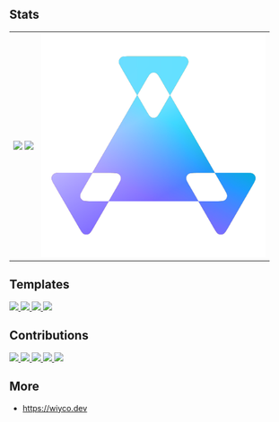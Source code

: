 ## Stats

<table>
  <tr>
    <td valign="center">
      <!-- GitHub Stats -->
      <picture>
        <img
          src="https://github-readme-stats.vercel.app/api?username=wiyco&custom_title=GitHub%20Stats&hide_rank=true&show_icons=true&hide=commits,prs,issues,contribs&text_bold=false&card_width=400px&disable_animations=true&border_radius=12&theme=dark&icon_color=60a5fa"
        />
      </picture>
      <!-- Top Langs -->
      <picture>
        <img
          src="https://github-readme-stats.vercel.app/api/top-langs?username=wiyco&layout=compact&hide_progress=true&langs_count=10&hide=jupyter%20notebook,javascript,html,css,objective-c,mathematica,shaderlab,hlsl&card_width=400px&disable_animations=true&border_radius=12&theme=dark&icon_color=60a5fa"
        />
      </picture>
    </td>
    <!-- Icon -->
    <td valign="center">
      <a href="https://github.com/wiyco/profile/blob/develop/public/icon.svg?short_path=ca36c09">
        <picture>
          <img
            src="./assets/wiyco-icon.png"
            width=400
          />
        </picture>
      </a>
    </td>
  </tr>
</table>

## Templates

<section>
  <a href="https://github.com/wiyco/next-template">
    <picture>
      <img
        src="https://github-readme-stats.vercel.app/api/pin?username=wiyco&repo=next-template&description_lines_count=1&border_radius=12&theme=dark&icon_color=60a5fa"
      />
    </picture>
  </a>
  <a href="https://github.com/wiyco/flutter_template">
    <picture>
      <img
        src="https://github-readme-stats.vercel.app/api/pin?username=wiyco&repo=flutter_template&description_lines_count=1&border_radius=12&theme=dark&icon_color=60a5fa"
      />
    </picture>
  </a>
  <a href="https://github.com/wiyco/go-api-template">
    <picture>
      <img
        src="https://github-readme-stats.vercel.app/api/pin?username=wiyco&repo=go-api-template&description_lines_count=1&border_radius=12&theme=dark&icon_color=60a5fa"
      />
    </picture>
  </a>
  <a href="https://github.com/wiyco/remix-template">
    <picture>
      <img
        src="https://github-readme-stats.vercel.app/api/pin?username=wiyco&repo=remix-template&description_lines_count=1&border_radius=12&theme=dark&icon_color=60a5fa"
      />
    </picture>
  </a>
</section>

## Contributions

<section>
  <a href="https://github.com/yamada-ui/yamada-ui">
    <picture>
      <img
        src="https://github-readme-stats.vercel.app/api/pin?username=yamada-ui&repo=yamada-ui&show_owner=true&description_lines_count=1&border_radius=12&theme=dark&icon_color=60a5fa"
      />
    </picture>
  </a>
  <a href="https://github.com/nextui-org/nextui">
    <picture>
      <img
        src="https://github-readme-stats.vercel.app/api/pin?username=nextui-org&repo=nextui&show_owner=true&description_lines_count=1&border_radius=12&theme=dark&icon_color=60a5fa"
      />
    </picture>
  </a>
  <a href="https://github.com/iputapp/lounas">
    <picture>
      <img
        src="https://github-readme-stats.vercel.app/api/pin?username=iputapp&repo=lounas&show_owner=true&description_lines_count=1&border_radius=12&theme=dark&icon_color=60a5fa"
      />
    </picture>
  </a>
  <a href="https://github.com/jesper-lindberg/Awake">
    <picture>
      <img
        src="https://github-readme-stats.vercel.app/api/pin?username=jesper-lindberg&repo=Awake&show_owner=true&description_lines_count=1&border_radius=12&theme=dark&icon_color=60a5fa"
      />
    </picture>
  </a>
  <a href="https://github.com/ytdl-org/youtube-dl/pull/30366#discussion_r770144843">
    <picture>
      <img
        src="https://github-readme-stats.vercel.app/api/pin?username=ytdl-org&repo=youtube-dl&show_owner=true&description_lines_count=1&border_radius=12&theme=dark&icon_color=60a5fa"
      />
    </picture>
  </a>
</section>

## More

- https://wiyco.dev
